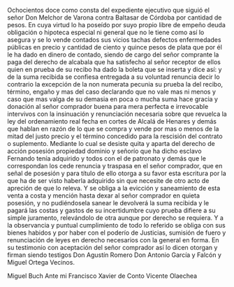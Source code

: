 Ochocientos doce como consta del expediente ejecutivo que siguió el señor Don Melchor de Varona contra Baltasar de Córdoba por cantidad de pesos. En cuya virtud lo ha poseído por suyo propio libre de empeño deuda obligación o hipoteca especial ni general que no le tiene como así lo asegura y se lo vende contados sus vicios tachas defectos enfermedades públicas en precio y cantidad de ciento y quince pesos de plata que por él le ha dado en dinero de contado, siendo de cargo del señor comprante la paga del derecho de alcabala que ha satisfecho al señor receptor de ellos quien en prueba de su recibo ha dado la boleta que se inserta y dice así: y de la suma recibida se confiesa entregada a su voluntad renuncia decir lo contrario la excepción de la non numerata pecunia su prueba la del recibo, término, engaño y mas del caso declarando que no vale mas ni menos y caso que mas valga de su demasia en poca o mucha suma hace gracia y donación al señor comprador buena para mera perfecta e irrevocable intervivos con la insinuación y renunciación necesaria sobre que revuelca la ley del ordenamiento real fecha en cortes de Alcalá de Henares y demás que hablan en razón de lo que se compra y vende por mas o menos de la mitad del justo precio y el término concedido para la rescisión del contrato o suplemento. Mediante lo cual se desiste quita y aparta del derecho de acción posesión propiedad dominio y señorío que ha dicho esclavo Fernando tenía adquirido y todos con el de patronato y demás que le correspondan los cede renuncia y traspasa en el señor comprador, que en señal de posesión y para título de ello otorga a su favor esta escritura por la que ha de ser visto haberla adquirido sin que necesite de otro acto de apreción de que lo releva. Y se obliga a la evicción y saneamiento de esta venta a costa y mención hasta dexar al señor comprador en quieta posesión, y no pudiéndosela sanear le devolverá la suma recibida y le pagará las costas y gastos de su incertidumbre cuyo prueba difiere a su simple juramento, relevándolo de otra aunque por derecho se requiera. Y a la observancia y puntual cumplimiento de todo lo referido se obliga con sus bienes habidos y por haber con el poderío de Justicias, sumisión de fuero y renunciación de leyes en derecho necesarios con la general en forma. En su testimonio con aceptación del señor comprador así lo dicen otorgan y firman siendo testigos Don Agustín Romero Don Antonio García y Falcón y Miguel Ortega Vecinos.

Miguel Buch
Ante mi
Francisco Xavier de Conto
Vicente Olaechea